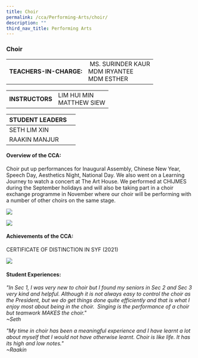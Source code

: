 ```yaml
---
title: Choir
permalink: /cca/Performing-Arts/choir/
description: ""
third_nav_title: Performing Arts
---
```

### Choir

|  	|  	|
|---	|---	|
| **TEACHERS-IN-CHARGE:** 	|  MS. SURINDER KAUR  <br> MDM IRYANTEE <br> MDM ESTHER 	|

|  	|  	|
|---	|---	|
| **INSTRUCTORS** 	| LIM HUI MIN <br>  MATTHEW SIEW <br>	|

| STUDENT LEADERS 	|  	|
|---	|---	|
| SETH LIM XIN	|
| RAAKIN MANJUR	|

#### Overview of the CCA:   

Choir put up performances for Inaugural Assembly, Chinese New Year, Speech Day, Aesthetics Night, National Day. We also went on a Learning Journey to watch a concert at The Art House. We performed at CHIJMES during the September holidays and will also be taking part in a choir exchange programme in November where our choir will be performing with a number of other choirs on the same stage.

<img src="https://drive.google.com/uc?export=view&id=1FTWDzBv8wE-H9eGTWO5h8EoraPx_u91A"><br>


<img src="https://drive.google.com/uc?export=view&id=1ByIRi6LfMOIvnhmar3bKIK1vO1GR16K4">


#### Achievements of the CCA:
CERTIFICATE OF DISTINCTION IN SYF (2021)


<img src="https://drive.google.com/uc?export=view&id=17mzjCMBul6c3-dVbhceBXevFAJTczYeh">



#### Student Experiences:

*"In Sec 1, I was very new to choir but I found my seniors in Sec 2 and Sec 3 very kind and helpful. Although it is not always easy to control the choir as the President, but we do get things done quite efficiently and that is what I enjoy most about being in the choir.  Singing is the performance of a choir but teamwork MAKES the choir."
<br>~Seth*

*"My time in choir has been a meaningful experience and I have learnt a lot about myself that I would not have otherwise learnt. Choir is like life. It has its high and low notes."
<br>~Raakin*